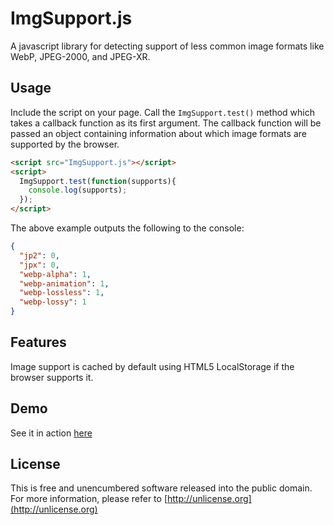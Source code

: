 # ImgSupport.js
A javascript library for detecting support of less common image formats like WebP, JPEG-2000, and JPEG-XR.

## Usage
Include the script on your page. Call the `ImgSupport.test()` method which takes a callback function as its first argument.
The callback function will be passed an object containing information about which image formats
are supported by the browser.
```html
<script src="ImgSupport.js"></script>
<script>
  ImgSupport.test(function(supports){
    console.log(supports);
  });
</script>
```

The above example outputs the following to the console:
```json
{
  "jp2": 0,
  "jpx": 0,
  "webp-alpha": 1,
  "webp-animation": 1,
  "webp-lossless": 1,
  "webp-lossy": 1
}
```

## Features
Image support is cached by default using HTML5 LocalStorage if the browser supports it.

## Demo
See it in action [here](https://porcupine021.github.io/imgsupport/demos/index.html)

## License
This is free and unencumbered software released into the public domain.
For more information, please refer to [http://unlicense.org](http://unlicense.org)
